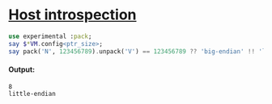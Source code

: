 [1]: https://rosettacode.org/wiki/Host_introspection

# [Host introspection][1]

```raku
use experimental :pack;
say $*VM.config<ptr_size>;
say pack('N', 123456789).unpack('V') == 123456789 ?? 'big-endian' !! 'little-endian';
```

#### Output:
```
8
little-endian
```